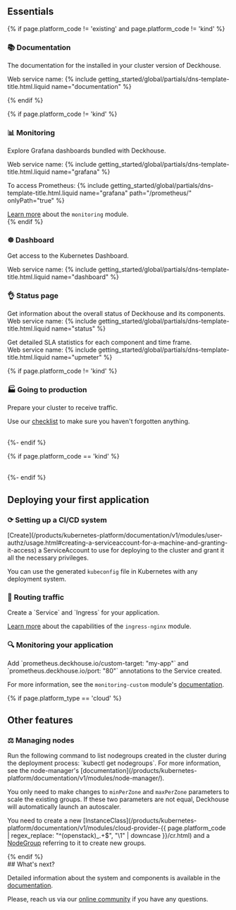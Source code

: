 <section class="cards-blocks">
<div class="cards-blocks__content container">
<h2 class="cards-blocks__title text_h2">
Essentials
</h2>
<div class="cards-blocks__cards">

{% if page.platform_code != 'existing' and page.platform_code != 'kind' %}
<div class="cards-item cards-item_inverse">
<h3 class="cards-item__title text_h3">
📚 <span class="cards-item__title-text">Documentation</span>
</h3>
<div class="cards-item__text">
<p>The documentation for the installed in your cluster version of Deckhouse.</p>
<p>Web service name: {% include getting_started/global/partials/dns-template-title.html.liquid name="documentation" %}</p>
</div>
</div>
{% endif %}

{% if page.platform_code != 'kind' %}
<div class="cards-item cards-item_inverse">
<h3 class="cards-item__title text_h3">
📊 <span class="cards-item__title-text">Monitoring</span>
</h3>
<div class="cards-item__text">
<p>Explore Grafana dashboards bundled with Deckhouse.</p>
<p>Web service name: {% include getting_started/global/partials/dns-template-title.html.liquid name="grafana" %}</p>
<p>To access Prometheus: {% include getting_started/global/partials/dns-template-title.html.liquid name="grafana" path="/prometheus/" onlyPath="true" %}</p>
<a href="/products/kubernetes-platform/documentation/v1/modules/prometheus/" target="_blank">Learn more</a> about the <code>monitoring</code> module.
</div>
</div>
{% endif %}

<div class="cards-item cards-item_inverse">
<h3 class="cards-item__title text_h3">
☸ <span class="cards-item__title-text">Dashboard</span>
</h3>
<div class="cards-item__text">
<p>Get access to the Kubernetes Dashboard.</p>
<p>Web service name: {% include getting_started/global/partials/dns-template-title.html.liquid name="dashboard" %}</p>
</div>
</div>

<div class="cards-item cards-item_inverse">
<h3 class="cards-item__title text_h3">
👌 <span class="cards-item__title-text">Status page</span>
</h3>
<div class="cards-item__text">
<p>Get information about the overall status of Deckhouse and its components.<br />
Web service name: {% include getting_started/global/partials/dns-template-title.html.liquid name="status" %}</p>

<p>Get detailed SLA statistics for each component and time frame.<br />
Web service name: {% include getting_started/global/partials/dns-template-title.html.liquid name="upmeter" %}</p>
</div>
</div>

{% if page.platform_code != 'kind' %}
<div class="cards-item cards-item_inverse">
<h3 class="cards-item__title text_h3">
🏭 <span class="cards-item__title-text">Going to production</span>
</h3>
<div class="cards-item__text" markdown="1">
Prepare your cluster to receive traffic.

Use our [checklist](/products/kubernetes-platform/guides/production.html) to make sure you haven't forgotten anything.
</div>
</div>

<div style="width: 30%">&nbsp;</div>
{%- endif %}

{% if page.platform_code == 'kind' %}
<div style="width: 30%">&nbsp;</div>
{%- endif %}
</div>
</div>
</section>

<section class="cards-blocks">
<div class="cards-blocks__content container">
<h2 class="cards-blocks__title text_h2">
Deploying your first application
</h2>
<div class="cards-blocks__cards">

<div class="cards-item cards-item_inverse">
<h3 class="cards-item__title text_h3">
⟳ <span class="cards-item__title-text">Setting up a CI/CD system</span>
</h3>
<div class="cards-item__text" markdown="1">
[Create](/products/kubernetes-platform/documentation/v1/modules/user-authz/usage.html#creating-a-serviceaccount-for-a-machine-and-granting-it-access)
a ServiceAccount to use for deploying to the cluster and grant it all the necessary privileges.

You can use the generated `kubeconfig` file in Kubernetes with any deployment system.
</div>
</div>

<div class="cards-item cards-item_inverse">
<h3 class="cards-item__title text_h3">
🔀 <span class="cards-item__title-text">Routing traffic</span>
</h3>
<div class="cards-item__text" markdown="1">
Create a `Service` and `Ingress` for your application.

[Learn more](/products/kubernetes-platform/documentation/v1/modules/ingress-nginx/) about the capabilities of the `ingress-nginx` module.
</div>
</div>

<div class="cards-item cards-item_inverse">
<h3 class="cards-item__title text_h3">
🔍 <span class="cards-item__title-text">Monitoring your application</span>
</h3>
<div class="cards-item__text" markdown="1">
Add `prometheus.deckhouse.io/custom-target: "my-app"` and `prometheus.deckhouse.io/port: "80"` annotations to the Service created.

For more information, see the `monitoring-custom` module's [documentation](/products/kubernetes-platform/documentation/v1/modules/monitoring-custom/).
</div>
</div>

</div>
</div>
</section>

{% if page.platform_type == 'cloud' %}
<section class="cards-blocks">
<div class="cards-blocks__content container">
<h2 class="cards-blocks__title text_h2">
Other features
</h2>
<div class="cards-blocks__cards">

<div class="cards-item cards-item_inverse" style="width: 100%">
<h3 class="cards-item__title text_h3">
⚖ <span class="cards-item__title-text">Managing nodes</span>
</h3>
<div class="cards-item__text" markdown="1">
Run the following command to list nodegroups created in the cluster during the deployment process: `kubectl get nodegroups`. For more information, see the node-manager's [documentation](/products/kubernetes-platform/documentation/v1/modules/node-manager/).

You only need to make changes to `minPerZone` and `maxPerZone` parameters to scale the existing groups. If these two parameters are not equal, Deckhouse will automatically launch an autoscaler.

You need to create a new
[InstanceClass](/products/kubernetes-platform/documentation/v1/modules/cloud-provider-{{ page.platform_code | regex_replace: "^(openstack)_.+$", "\1" | downcase }}/cr.html) and a
[NodeGroup](/products/kubernetes-platform/documentation/v1/modules/node-manager/cr.html#nodegroup) referring to it to create new groups.
</div>
</div>

</div>
</div>
</section>
{% endif %}

<div markdown="1">
## What's next?

Detailed information about the system and components is available in the [documentation](/products/stronghold/documentation/admin/overview.html).

Please, reach us via our [online community](/community/about.html#online-community) if you have any questions.
</div>
